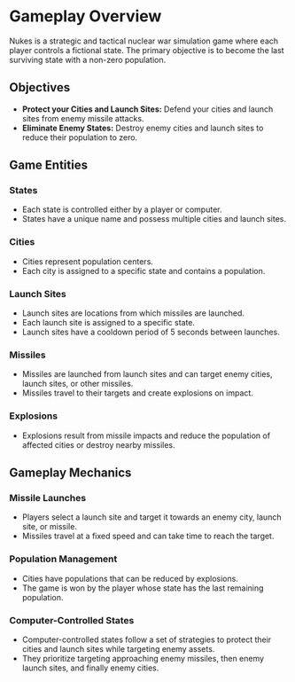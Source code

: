 # Gameplay Overview

Nukes is a strategic and tactical nuclear war simulation game where each player controls a fictional state. The primary objective is to become the last surviving state with a non-zero population.

## Objectives

- **Protect your Cities and Launch Sites:** Defend your cities and launch sites from enemy missile attacks.
- **Eliminate Enemy States:** Destroy enemy cities and launch sites to reduce their population to zero.

## Game Entities

### States
- Each state is controlled either by a player or computer.
- States have a unique name and possess multiple cities and launch sites.

### Cities
- Cities represent population centers.
- Each city is assigned to a specific state and contains a population.

### Launch Sites
- Launch sites are locations from which missiles are launched.
- Each launch site is assigned to a specific state.
- Launch sites have a cooldown period of 5 seconds between launches.

### Missiles
- Missiles are launched from launch sites and can target enemy cities, launch sites, or other missiles.
- Missiles travel to their targets and create explosions on impact.

### Explosions
- Explosions result from missile impacts and reduce the population of affected cities or destroy nearby missiles.

## Gameplay Mechanics

### Missile Launches
- Players select a launch site and target it towards an enemy city, launch site, or missile.
- Missiles travel at a fixed speed and can take time to reach the target.

### Population Management
- Cities have populations that can be reduced by explosions.
- The game is won by the player whose state has the last remaining population.

### Computer-Controlled States
- Computer-controlled states follow a set of strategies to protect their cities and launch sites while targeting enemy assets.
- They prioritize targeting approaching enemy missiles, then enemy launch sites, and finally enemy cities.
